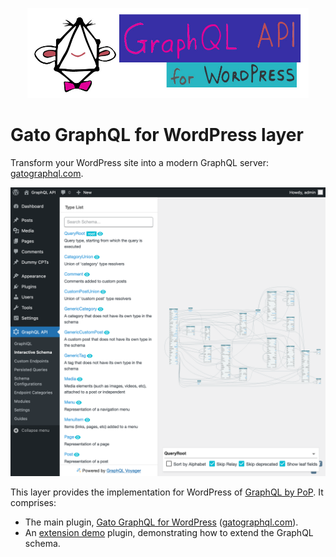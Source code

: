 <p align="center"><img src="plugins/gato-graphql-for-wp/assets/img/gato-graphql-logo-with-name.jpg" width="450" /></p>

# Gato GraphQL for WordPress layer

Transform your WordPress site into a modern GraphQL server: [gatographql.com](https://gatographql.com).

![The interactive schema visualizer](plugins/gato-graphql-for-wp/docs/images/interactive-schema.png)

This layer provides the implementation for WordPress of [GraphQL by PoP](https://graphql-by-pop.com/). It comprises:

- The main plugin, [Gato GraphQL for WordPress](plugins/gato-graphql-for-wp) ([gatographql.com](https://gatographql.com)).
- An [extension demo](layers/GatoGraphQLForWP/plugins/extension-demo) plugin, demonstrating how to extend the GraphQL schema.
